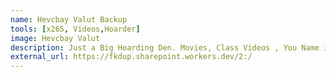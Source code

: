 ```yaml
---
name: Hevcbay Valut Backup
tools: [x265, Videos,Hoarder]
image: Hevcbay Valut
description: Just a Big Hoarding Den. Movies, Class Videos , You Name it!
external_url: https://fkdup.sharepoint.workers.dev/2:/
---
```

